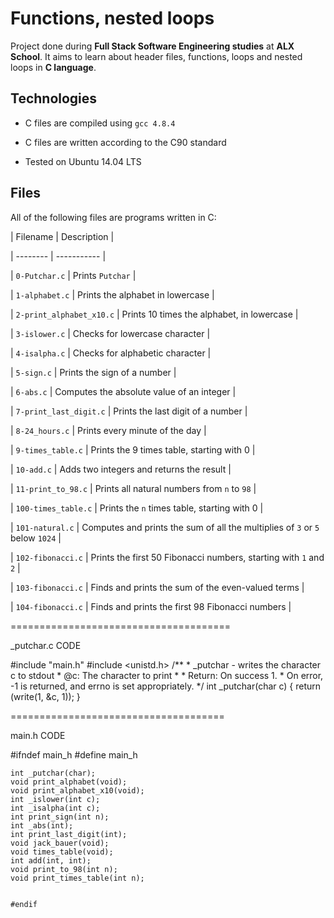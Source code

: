 # Functions, nested loops
		

		
Project done during **Full Stack Software Engineering studies** at **ALX School**. It aims to learn about header files, functions, loops and nested loops in **C language**.
		

		
## Technologies
		
* C files are compiled using `gcc 4.8.4`
		
* C files are written according to the C90 standard
		
* Tested on Ubuntu 14.04 LTS
		

		
## Files
		
All of the following files are programs written in C:
		

		
| Filename | Description |
		
| -------- | ----------- |
		
| `0-Putchar.c` | Prints `Putchar` |
		
| `1-alphabet.c` | Prints the alphabet in lowercase |
		
| `2-print_alphabet_x10.c` | Prints 10 times the alphabet, in lowercase |
		
| `3-islower.c` | Checks for lowercase character |
		
| `4-isalpha.c` | Checks for alphabetic character |
		
| `5-sign.c` | Prints the sign of a number |
		
| `6-abs.c` | Computes the absolute value of an integer |
		
| `7-print_last_digit.c` | Prints the last digit of a number |
		
| `8-24_hours.c` | Prints every minute of the day |
		
| `9-times_table.c` | Prints the 9 times table, starting with 0 |
		
| `10-add.c` | Adds two integers and returns the result |
		
| `11-print_to_98.c` | Prints all natural numbers from `n` to `98` |
		
| `100-times_table.c` | Prints the `n` times table, starting with 0 |
		
| `101-natural.c` | Computes and prints the sum of all the multiplies of `3` or `5` below `1024` |
		
| `102-fibonacci.c` | Prints the first 50 Fibonacci numbers, starting with `1` and `2` |
		
| `103-fibonacci.c` | Finds and prints the sum of the even-valued terms |
		
| `104-fibonacci.c` | Finds and prints the first 98 Fibonacci numbers |




======================================

_putchar.c CODE


#include "main.h"
	#include <unistd.h>
	/**
	 * _putchar - writes the character c to stdout
	 * @c: The character to print
	 *
	 * Return: On success 1.
	 * On error, -1 is returned, and errno is set appropriately.
	 */
	int _putchar(char c)
	{
		return (write(1, &c, 1));
	}






=====================================


main.h CODE



#ifndef main_h
	#define main_h


	int _putchar(char);
	void print_alphabet(void);
	void print_alphabet_x10(void);
	int _islower(int c);
	int _isalpha(int c);
	int print_sign(int n);
	int _abs(int);
	int print_last_digit(int);
	void jack_bauer(void);
	void times_table(void);
	int add(int, int);
	void print_to_98(int n);
	void print_times_table(int n);


	#endif


